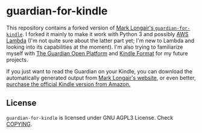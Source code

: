 # guardian-for-kindle

This repository contains a forked version of [Mark Longair's `guardian-for-kindle`](https://github.com/mhl/guardian-for-kindle). I forked it mainly to make it work with Python 3 and possibly [AWS Lambda](https://aws.amazon.com/lambda/) (I'm not quite sure about the latter part yet; I'm new to Lambda and looking into its capabilities at the moment). I'm also trying to familiarize myself with [The Guardian Open Platform](http://open-platform.theguardian.com) and [Kindle Format](https://www.amazon.com/gp/feature.html?docId=1000729511) for my future projects.

If you just want to read the Guardian on your Kindle, you can download the automatically generated output from [Mark Longair's website](http://mythic-beasts.com/~mark/random/guardian-for-kindle/), or even better, [purchase the official Kindle version from Amazon.](https://www.amazon.com/The-Guardian-and-the-Observer/dp/B004MME3M8)

## License

`guardian-for-kindle` is licensed under GNU AGPL3 License. Check [COPYING](COPYING).
